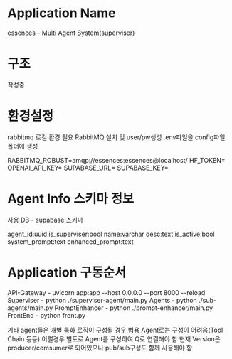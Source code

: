 # Application Name
essences - Multi Agent System(superviser)

# 구조
작성중

# 환경설정
rabbitmq 로컬 환경 필요
RabbitMQ 설치 및 user/pw생성
.env파일을 config파일 폴더에 생성

RABBITMQ_ROBUST=amqp://essences:essences@localhost/
HF_TOKEN=
OPENAI_API_KEY=
SUPABASE_URL=
SUPABASE_KEY=

# Agent Info 스키마 정보
사용 DB - supabase
스키마

agent_id:uuid
is_superviser:bool
name:varchar
desc:text
is_active:bool
system_prompt:text
enhanced_prompt:text


# Application 구동순서
API-Gateway - uvicorn app:app --host 0.0.0.0 --port 8000 --reload
Superviser - python ./superviser-agent/main.py
Agents - python ./sub-agents/main.py
PromptEnhancer - python ./prompt-enhancer/main.py
FrontEnd - python front.py

기타 agent들은 개별 특화 로직이 구성될 경우 범용 Agent로는 구성이 어려움(Tool Chain 등등)
이럴경우 별도로 Agent를 구성하여 Q로 연결해야 함
현재 Version은 producer/comsumer로 되어있으나 pub/sub구성도 함께 사용해야 함
